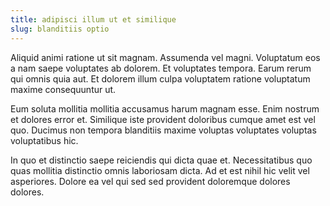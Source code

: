 ```yaml
---
title: adipisci illum ut et similique
slug: blanditiis optio
---
```


Aliquid animi ratione ut sit magnam. Assumenda vel magni. Voluptatum eos a nam saepe voluptates ab dolorem. Et voluptates tempora. Earum rerum qui omnis quia aut. Et dolorem illum culpa voluptatem ratione voluptatum maxime consequuntur ut.

Eum soluta mollitia mollitia accusamus harum magnam esse. Enim nostrum et dolores error et. Similique iste provident doloribus cumque amet est vel quo. Ducimus non tempora blanditiis maxime voluptas voluptates voluptas voluptatibus hic.

In quo et distinctio saepe reiciendis qui dicta quae et. Necessitatibus quo quas mollitia distinctio omnis laboriosam dicta. Ad et est nihil hic velit vel asperiores. Dolore ea vel qui sed sed provident doloremque dolores dolores.
